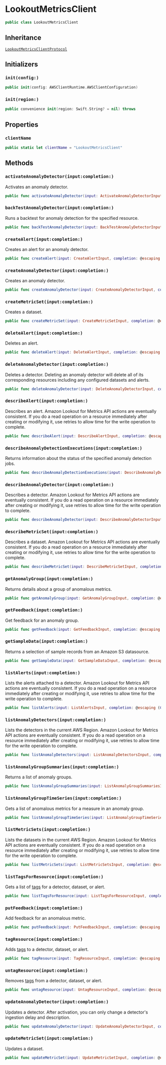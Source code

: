 # LookoutMetricsClient

``` swift
public class LookoutMetricsClient 
```

## Inheritance

[`LookoutMetricsClientProtocol`](/aws-sdk-swift/reference/0.x/AWSLookoutMetrics/LookoutMetricsClientProtocol)

## Initializers

### `init(config:)`

``` swift
public init(config: AWSClientRuntime.AWSClientConfiguration) 
```

### `init(region:)`

``` swift
public convenience init(region: Swift.String? = nil) throws 
```

## Properties

### `clientName`

``` swift
public static let clientName = "LookoutMetricsClient"
```

## Methods

### `activateAnomalyDetector(input:completion:)`

Activates an anomaly detector.

``` swift
public func activateAnomalyDetector(input: ActivateAnomalyDetectorInput, completion: @escaping (ClientRuntime.SdkResult<ActivateAnomalyDetectorOutputResponse, ActivateAnomalyDetectorOutputError>) -> Void)
```

### `backTestAnomalyDetector(input:completion:)`

Runs a backtest for anomaly detection for the specified resource.

``` swift
public func backTestAnomalyDetector(input: BackTestAnomalyDetectorInput, completion: @escaping (ClientRuntime.SdkResult<BackTestAnomalyDetectorOutputResponse, BackTestAnomalyDetectorOutputError>) -> Void)
```

### `createAlert(input:completion:)`

Creates an alert for an anomaly detector.

``` swift
public func createAlert(input: CreateAlertInput, completion: @escaping (ClientRuntime.SdkResult<CreateAlertOutputResponse, CreateAlertOutputError>) -> Void)
```

### `createAnomalyDetector(input:completion:)`

Creates an anomaly detector.

``` swift
public func createAnomalyDetector(input: CreateAnomalyDetectorInput, completion: @escaping (ClientRuntime.SdkResult<CreateAnomalyDetectorOutputResponse, CreateAnomalyDetectorOutputError>) -> Void)
```

### `createMetricSet(input:completion:)`

Creates a dataset.

``` swift
public func createMetricSet(input: CreateMetricSetInput, completion: @escaping (ClientRuntime.SdkResult<CreateMetricSetOutputResponse, CreateMetricSetOutputError>) -> Void)
```

### `deleteAlert(input:completion:)`

Deletes an alert.

``` swift
public func deleteAlert(input: DeleteAlertInput, completion: @escaping (ClientRuntime.SdkResult<DeleteAlertOutputResponse, DeleteAlertOutputError>) -> Void)
```

### `deleteAnomalyDetector(input:completion:)`

Deletes a detector. Deleting an anomaly detector will delete all of its corresponding resources including any configured datasets and alerts.

``` swift
public func deleteAnomalyDetector(input: DeleteAnomalyDetectorInput, completion: @escaping (ClientRuntime.SdkResult<DeleteAnomalyDetectorOutputResponse, DeleteAnomalyDetectorOutputError>) -> Void)
```

### `describeAlert(input:completion:)`

Describes an alert. Amazon Lookout for Metrics API actions are eventually consistent. If you do a read operation on a resource immediately after creating or modifying it, use retries to allow time for the write operation to complete.

``` swift
public func describeAlert(input: DescribeAlertInput, completion: @escaping (ClientRuntime.SdkResult<DescribeAlertOutputResponse, DescribeAlertOutputError>) -> Void)
```

### `describeAnomalyDetectionExecutions(input:completion:)`

Returns information about the status of the specified anomaly detection jobs.

``` swift
public func describeAnomalyDetectionExecutions(input: DescribeAnomalyDetectionExecutionsInput, completion: @escaping (ClientRuntime.SdkResult<DescribeAnomalyDetectionExecutionsOutputResponse, DescribeAnomalyDetectionExecutionsOutputError>) -> Void)
```

### `describeAnomalyDetector(input:completion:)`

Describes a detector. Amazon Lookout for Metrics API actions are eventually consistent. If you do a read operation on a resource immediately after creating or modifying it, use retries to allow time for the write operation to complete.

``` swift
public func describeAnomalyDetector(input: DescribeAnomalyDetectorInput, completion: @escaping (ClientRuntime.SdkResult<DescribeAnomalyDetectorOutputResponse, DescribeAnomalyDetectorOutputError>) -> Void)
```

### `describeMetricSet(input:completion:)`

Describes a dataset. Amazon Lookout for Metrics API actions are eventually consistent. If you do a read operation on a resource immediately after creating or modifying it, use retries to allow time for the write operation to complete.

``` swift
public func describeMetricSet(input: DescribeMetricSetInput, completion: @escaping (ClientRuntime.SdkResult<DescribeMetricSetOutputResponse, DescribeMetricSetOutputError>) -> Void)
```

### `getAnomalyGroup(input:completion:)`

Returns details about a group of anomalous metrics.

``` swift
public func getAnomalyGroup(input: GetAnomalyGroupInput, completion: @escaping (ClientRuntime.SdkResult<GetAnomalyGroupOutputResponse, GetAnomalyGroupOutputError>) -> Void)
```

### `getFeedback(input:completion:)`

Get feedback for an anomaly group.

``` swift
public func getFeedback(input: GetFeedbackInput, completion: @escaping (ClientRuntime.SdkResult<GetFeedbackOutputResponse, GetFeedbackOutputError>) -> Void)
```

### `getSampleData(input:completion:)`

Returns a selection of sample records from an Amazon S3 datasource.

``` swift
public func getSampleData(input: GetSampleDataInput, completion: @escaping (ClientRuntime.SdkResult<GetSampleDataOutputResponse, GetSampleDataOutputError>) -> Void)
```

### `listAlerts(input:completion:)`

Lists the alerts attached to a detector. Amazon Lookout for Metrics API actions are eventually consistent. If you do a read operation on a resource immediately after creating or modifying it, use retries to allow time for the write operation to complete.

``` swift
public func listAlerts(input: ListAlertsInput, completion: @escaping (ClientRuntime.SdkResult<ListAlertsOutputResponse, ListAlertsOutputError>) -> Void)
```

### `listAnomalyDetectors(input:completion:)`

Lists the detectors in the current AWS Region. Amazon Lookout for Metrics API actions are eventually consistent. If you do a read operation on a resource immediately after creating or modifying it, use retries to allow time for the write operation to complete.

``` swift
public func listAnomalyDetectors(input: ListAnomalyDetectorsInput, completion: @escaping (ClientRuntime.SdkResult<ListAnomalyDetectorsOutputResponse, ListAnomalyDetectorsOutputError>) -> Void)
```

### `listAnomalyGroupSummaries(input:completion:)`

Returns a list of anomaly groups.

``` swift
public func listAnomalyGroupSummaries(input: ListAnomalyGroupSummariesInput, completion: @escaping (ClientRuntime.SdkResult<ListAnomalyGroupSummariesOutputResponse, ListAnomalyGroupSummariesOutputError>) -> Void)
```

### `listAnomalyGroupTimeSeries(input:completion:)`

Gets a list of anomalous metrics for a measure in an anomaly group.

``` swift
public func listAnomalyGroupTimeSeries(input: ListAnomalyGroupTimeSeriesInput, completion: @escaping (ClientRuntime.SdkResult<ListAnomalyGroupTimeSeriesOutputResponse, ListAnomalyGroupTimeSeriesOutputError>) -> Void)
```

### `listMetricSets(input:completion:)`

Lists the datasets in the current AWS Region. Amazon Lookout for Metrics API actions are eventually consistent. If you do a read operation on a resource immediately after creating or modifying it, use retries to allow time for the write operation to complete.

``` swift
public func listMetricSets(input: ListMetricSetsInput, completion: @escaping (ClientRuntime.SdkResult<ListMetricSetsOutputResponse, ListMetricSetsOutputError>) -> Void)
```

### `listTagsForResource(input:completion:)`

Gets a list of [tags](https://docs.aws.amazon.com/lookoutmetrics/latest/dev/detectors-tags.html) for a detector, dataset, or alert.

``` swift
public func listTagsForResource(input: ListTagsForResourceInput, completion: @escaping (ClientRuntime.SdkResult<ListTagsForResourceOutputResponse, ListTagsForResourceOutputError>) -> Void)
```

### `putFeedback(input:completion:)`

Add feedback for an anomalous metric.

``` swift
public func putFeedback(input: PutFeedbackInput, completion: @escaping (ClientRuntime.SdkResult<PutFeedbackOutputResponse, PutFeedbackOutputError>) -> Void)
```

### `tagResource(input:completion:)`

Adds [tags](https://docs.aws.amazon.com/lookoutmetrics/latest/dev/detectors-tags.html) to a detector, dataset, or alert.

``` swift
public func tagResource(input: TagResourceInput, completion: @escaping (ClientRuntime.SdkResult<TagResourceOutputResponse, TagResourceOutputError>) -> Void)
```

### `untagResource(input:completion:)`

Removes [tags](https://docs.aws.amazon.com/lookoutmetrics/latest/dev/detectors-tags.html) from a detector, dataset, or alert.

``` swift
public func untagResource(input: UntagResourceInput, completion: @escaping (ClientRuntime.SdkResult<UntagResourceOutputResponse, UntagResourceOutputError>) -> Void)
```

### `updateAnomalyDetector(input:completion:)`

Updates a detector. After activation, you can only change a detector's ingestion delay and description.

``` swift
public func updateAnomalyDetector(input: UpdateAnomalyDetectorInput, completion: @escaping (ClientRuntime.SdkResult<UpdateAnomalyDetectorOutputResponse, UpdateAnomalyDetectorOutputError>) -> Void)
```

### `updateMetricSet(input:completion:)`

Updates a dataset.

``` swift
public func updateMetricSet(input: UpdateMetricSetInput, completion: @escaping (ClientRuntime.SdkResult<UpdateMetricSetOutputResponse, UpdateMetricSetOutputError>) -> Void)
```
